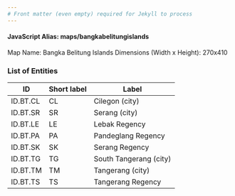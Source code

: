 ```yaml
---
# Front matter (even empty) required for Jekyll to process
---
```


#### JavaScript Alias: maps/bangkabelitungislands

Map Name: Bangka Belitung Islands
Dimensions (Width x Height): 270x410





### List of Entities

ID | Short label | Label
---|---|---|
ID.BT.CL|CL|Cilegon (city)
ID.BT.SR|SR|Serang (city)
ID.BT.LE|LE|Lebak Regency
ID.BT.PA|PA|Pandeglang Regency
ID.BT.SK|SK|Serang Regency
ID.BT.TG|TG|South Tangerang (city)
ID.BT.TM|TM|Tangerang (city)
ID.BT.TS|TS|Tangerang Regency